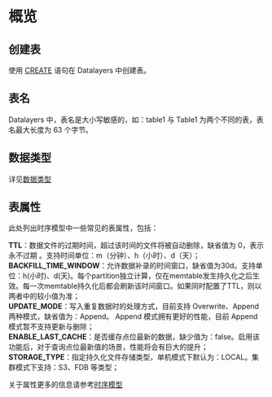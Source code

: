 # 概览

## 创建表

使用 [CREATE](../../sql-reference/statements/create.md) 语句在 Datalayers 中创建表。

## 表名
Datalayers 中，表名是大小写敏感的，如：table1 与 Table1 为两个不同的表，表名最大长度为 63 个字节。

## 数据类型
详见[数据类型](../../sql-reference/data-type.md)

## 表属性

此处列出时序模型中一些常见的表属性，包括：

**TTL**：数据文件的过期时间，超过该时间的文件将被自动删除，缺省值为 0，表示永不过期 。支持时间单位：m（分钟）、h（小时）、d（天）；  
**BACKFILL_TIME_WINDOW**：允许数据补录的时间窗口，缺省值为30d。支持单位：h(小时)、d(天)。每个partition独立计算，仅在memtable发生持久化之后生效。每一次memtable持久化后都会刷新该时间窗口。如果同时配置了TTL，则以两者中的较小值为准；  
**UPDATE_MODE**：写入重复数据时的处理方式，目前支持 Overwrite、Append 两种模式，缺省值为：Append。 Append 模式拥有更好的性能，目前 Append 模式暂不支持更新与删除；  
**ENABLE_LAST_CACHE**：是否缓存点位最新的数据，缺少值为：false。启用该功能后，对于查询点位最新值的场景，性能将会有巨大的提升；  
**STORAGE_TYPE**：指定持久化文件存储类型，单机模式下默认为：LOCAL。集群模式下支持：S3、FDB 等类型；  

关于属性更多的信息请参考[时序模型](../../sql-reference/table-engine/timeseries.md)
